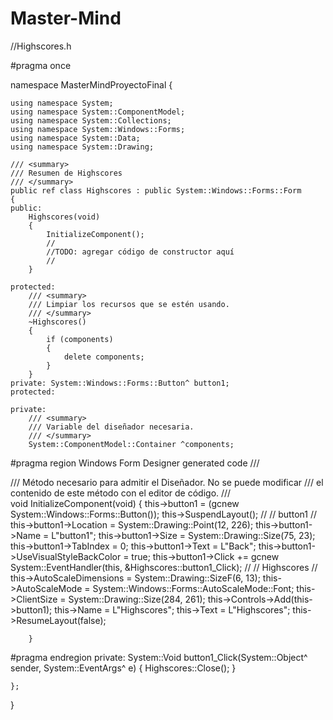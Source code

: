 # Master-Mind

//Highscores.h

#pragma once

namespace MasterMindProyectoFinal {

	using namespace System;
	using namespace System::ComponentModel;
	using namespace System::Collections;
	using namespace System::Windows::Forms;
	using namespace System::Data;
	using namespace System::Drawing;

	/// <summary>
	/// Resumen de Highscores
	/// </summary>
	public ref class Highscores : public System::Windows::Forms::Form
	{
	public:
		Highscores(void)
		{
			InitializeComponent();
			//
			//TODO: agregar código de constructor aquí
			//
		}

	protected:
		/// <summary>
		/// Limpiar los recursos que se estén usando.
		/// </summary>
		~Highscores()
		{
			if (components)
			{
				delete components;
			}
		}
	private: System::Windows::Forms::Button^ button1;
	protected:

	private:
		/// <summary>
		/// Variable del diseñador necesaria.
		/// </summary>
		System::ComponentModel::Container ^components;

#pragma region Windows Form Designer generated code
		/// <summary>
		/// Método necesario para admitir el Diseñador. No se puede modificar
		/// el contenido de este método con el editor de código.
		/// </summary>
		void InitializeComponent(void)
		{
			this->button1 = (gcnew System::Windows::Forms::Button());
			this->SuspendLayout();
			// 
			// button1
			// 
			this->button1->Location = System::Drawing::Point(12, 226);
			this->button1->Name = L"button1";
			this->button1->Size = System::Drawing::Size(75, 23);
			this->button1->TabIndex = 0;
			this->button1->Text = L"Back";
			this->button1->UseVisualStyleBackColor = true;
			this->button1->Click += gcnew System::EventHandler(this, &Highscores::button1_Click);
			// 
			// Highscores
			// 
			this->AutoScaleDimensions = System::Drawing::SizeF(6, 13);
			this->AutoScaleMode = System::Windows::Forms::AutoScaleMode::Font;
			this->ClientSize = System::Drawing::Size(284, 261);
			this->Controls->Add(this->button1);
			this->Name = L"Highscores";
			this->Text = L"Highscores";
			this->ResumeLayout(false);

		}
#pragma endregion
	private: System::Void button1_Click(System::Object^ sender, System::EventArgs^ e) 
	{
		Highscores::Close();
	}

	};
}
